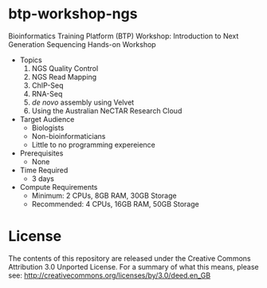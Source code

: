 # btp-workshop-ngs
Bioinformatics Training Platform (BTP) Workshop: Introduction to Next Generation Sequencing Hands-on Workshop

  * Topics
    1. NGS Quality Control
    2. NGS Read Mapping
    3. ChIP-Seq
    4. RNA-Seq
    5. *de novo* assembly using Velvet
    6. Using the Australian NeCTAR Research Cloud
  * Target Audience
    * Biologists
	* Non-bioinformaticians
	* Little to no programming expereience
  * Prerequisites
    * None
  * Time Required
    * 3 days
  * Compute Requirements
    * Minimum: 2 CPUs, 8GB RAM, 30GB Storage
    * Recommended: 4 CPUs, 16GB RAM, 50GB Storage

License
=======
The contents of this repository are released under the Creative Commons
Attribution 3.0 Unported License. For a summary of what this means,
please see:
http://creativecommons.org/licenses/by/3.0/deed.en_GB

